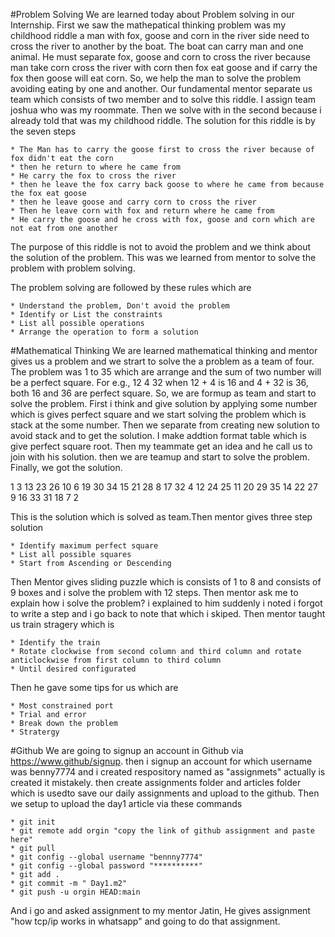 #Problem Solving
We are learned today about Problem solving in our Internship. First we saw the mathepatical thinking problem was my childhood riddle a man with fox, goose and corn in the river side need to cross the river to another by the boat. The boat can carry man and one animal. He must separate fox, goose and corn to cross the river because man take corn cross the river with corn then fox eat goose and  if carry the fox then goose will eat corn. So, we help the man to solve the problem avoiding eating by one and another. Our fundamental mentor separate us team which consists of two member and to solve this riddle. I assign team joshua who was my roommate. Then we solve with in the second because i already told that was my childhood riddle. The solution for this riddle is by the seven steps
	
	* The Man has to carry the goose first to cross the river because of fox didn't eat the corn
	* then he return to where he came from
	* He carry the fox to cross the river
	* then he leave the fox carry back goose to where he came from because the fox eat goose 
	* then he leave goose and carry corn to cross the river
	* Then he leave corn with fox and return where he came from
	* He carry the goose and he cross with fox, goose and corn which are not eat from one another
The purpose of this riddle is not to avoid the problem and we think about the solution of the problem. This was we learned from mentor to solve the problem with problem solving.

The problem solving are followed by these rules which are

	* Understand the problem, Don't avoid the problem
	* Identify or List the constraints
	* List all possible operations 
	* Arrange the operation to form a solution

#Mathematical Thinking
We are learned mathematical thinking and mentor gives us a problem and we strart to solve the a problem as a team of four. The problem was 1 to 35 which are arrange and the sum of two number will be a perfect square. For e.g., 12 4 32 when 12 + 4 is 16 and 4 + 32 is 36, both 16 and 36 are perfect square. So, we are formup as team and start to solve the problem. First i think and give solution by applying some number which is gives perfect square and we start solving the problem which is stack at the some number. Then we separate from creating new solution to avoid stack and to get the solution. I make addtion format table which is give perfect square root. Then my teammate get an idea and he call us to join with his solution. then we are teamup and start to solve the problem. Finally, we got the solution.

1 3 13 23 26 10 6 19 30 34 15 21 28 8 17 32 4 12 24 25 11  20 29 35 14 22 27 9 16 33 31 18 7 2

This is the solution which is solved as team.Then mentor gives three step solution

	* Identify maximum perfect square
	* List all possible squares
	* Start from Ascending or Descending

Then Mentor gives sliding puzzle which is consists of 1 to 8 and consists of 9 boxes and i solve the problem with 12 steps. Then mentor ask me to explain how i solve the problem? i explained to him suddenly i noted i forgot to write a step and i go back to note that which i skiped. Then mentor taught us train stragery which is

	* Identify the train
	* Rotate clockwise from second column and third column and rotate anticlockwise from first column to third column
	* Until desired configurated
Then he gave some tips for us which are

	* Most constrained port
	* Trial and error
	* Break down the problem
	* Stratergy
#Github
We are going to signup an account in Github via https://www.github/signup. then i signup an account for which username was benny7774 and i created respository named as "assignmets" actually is created it mistakely. then create assignments folder and articles folder which is usedto save our daily assignments and upload to the github. Then we setup to upload the day1 article via these commands

	* git init
	* git remote add orgin "copy the link of github assignment and paste here"
	* git pull 
	* git config --global username "bennny7774"
	* git config --global password "**********"
	* git add .
	* git commit -m " Day1.m2"
	* git push -u orgin HEAD:main
And i go and asked assignment to my mentor Jatin, He gives assignment "how tcp/ip works in whatsapp" and going to do that assignment.
